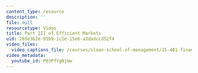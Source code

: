 ```yaml
---
content_type: resource
description: ''
file: null
resourcetype: Video
title: Part III of Efficient Markets
uid: 265e3b2e-91b9-1c1e-15e6-a3dadccd52f4
video_files:
  video_captions_file: /courses/sloan-school-of-management/15-401-finance-theory-i-fall-2008/video-lectures-and-slides/efficient-markets/part-iii-of-efficient-markets/P03PfYgNjmw.vtt
video_metadata:
  youtube_id: P03PfYgNjmw
---
```

